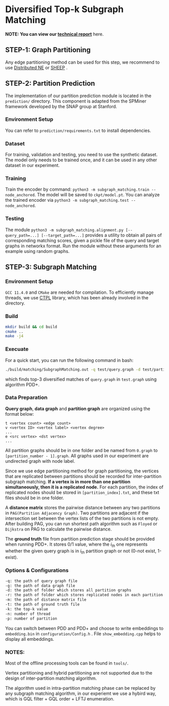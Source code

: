 # Diversified Top-k Subgraph Matching

**NOTE: You can view our [technical report](technical_report.pdf)** here.

## STEP-1: Graph Partitioning

Any edge partitioning method can be used for this step, we recommend to use [Distributed NE](https://github.com/masatoshihanai/DistributedNE) or [SHEEP](https://github.com/dmargo/sheep) .

## STEP-2: Partition Prediction

The implementation of our partition prediction module is located in the `prediction/` directory. This component is adapted from the SPMiner framework developed by the SNAP group at Stanford. 

### Environment Setup

You can refer to `prediction/requirements.txt` to install dependencies.

### Dataset

For training, validation and testing, you need to use the synthetic dataset. The model only needs to be trained once, and it can be used in any other dataset in our experiment.

### Training

Train the encoder by command: `python3 -m subgraph_matching.train --node_anchored`. The model will be saved to `ckpt/model.pt`. You can analyze the trained encoder via `python3 -m subgraph_matching.test --node_anchored`.

### Testing

The module `python3 -m subgraph_matching.alignment.py [--query_path=...] [--target_path=...]` provides a utility to obtain all pairs of corresponding matching scores, given a pickle file of the query and target graphs in networkx format. Run the module without these arguments for an example using random graphs. 

## STEP-3: Subgraph Matching

### Environment Setup

`GCC 11.4.0` and `CMake` are needed for compilation. To efficiently manage threads, we use [CTPL](https://github.com/vit-vit/ctpl) library, which has been already involved in the directory.

### Build

```bash
mkdir build && cd build
cmake ..
make -j4
```

### Execuate

For a quick start, you can run the following command in bash:

```bash
./build/matching/SubgraphMatching.out -q test/query.graph -d test/partitions/ -n 4 -k 3 -g test/test.graph -p 3 -m test/distance_matrix.txt -t test/ground_truth.txt -r test/node_replica/
```

which finds top-3 diversified matches of `query.graph` in `test.graph` using algorithm PDD+.

### Data Preparation

**Query graph**, **data graph** and **partition graph** are organized using the format below:

``` 
t <vertex count> <edge count>
v <vertex ID> <vertex label> <vertex degree>
...
e <src vertex> <dst vertex>
...
```

All partition graphs should be in one folder and be named from `0.graph` to `[partition_number - 1].graph`. All graphs used in our experiment are undirected graph with node label.

Since we use edge partitioning method for graph partitioning, the vertices that are replicated between partitions should be recorded for inter-partition subgraph matching. **If a vertex is in more than one partition simultaneously, then it is a replicated node.** For each partition, the index of replicated nodes should be stored in `[partition_index].txt`, and these txt files should be in one folder.

A **distance matrix** stores the pairwise distance between any two partitions in `PAG(Partition Adjacency Graph)`. Two partitions are adjacent if the intersection set between the vertex lists of the two partitions is not empty. After building PAG, you can run shortest path algorithm such as `Floyed` or `Dijkstra` on PAG to calculate the pairwise distance.

The **ground truth** file from partition prediction stage should be provided when running PDD+. It stores 0/1 value, where the $i_{th}$ one represents whether the given query graph is in $i_{th}$ partition graph or not (0-not exist, 1-exist).

### Options & Configurations

```bash
-q: the path of query graph file
-g: the path of data graph file
-d: the path of folder which stores all partition graphs
-r: the path of folder which stores replicated nodes in each partition
-m: the path of distance matrix file
-t: the path of ground truth file
-k: the top-k value
-n: number of thread
-p: number of partition
```

You can switch between PDD and PDD+ and choose to write embeddings to `embedding.bin` in `configuration/Config.h` . File `show_embedding.cpp` helps to display all embeddings.

### NOTES:

Most of the offline processing tools can be found in `tools/`.

Vertex partitioning and hybrid partitioning are not supported due to the design of inter-partition matching algorithm.

The algorithm used in intra-partition matching phase can be replaced by any subgraph matching algorithm, in our experiemt we use a hybird way, which is GQL filter + GQL order + LFTJ  enumeration. 

